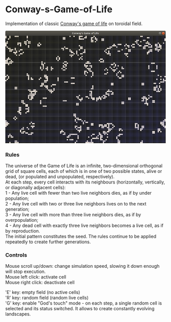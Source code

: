 # Conway-s-Game-of-Life

Implementation of classic [Conway's game of life](https://en.wikipedia.org/wiki/Conway%27s_Game_of_Life) on toroidal field.

<img src="screen.png">

### Rules
The universe of the Game of Life is an infinite, two-dimensional orthogonal grid of square cells, each of which is in one of two possible states, alive or dead, (or populated and unpopulated, respectively).  
At each step, every cell interacts with its neighbours (horizontally, vertically, or diagonally adjacent cells):  
1 - Any live cell with fewer than two live neighbors dies, as if by under population;  
2 - Any live cell with two or three live neighbors lives on to the next generation;  
3 - Any live cell with more than three live neighbors dies, as if by overpopulation;  
4 - Any dead cell with exactly three live neighbors becomes a live cell, as if by reproduction.  
The initial pattern constitutes the seed. The rules continue to be applied repeatedly to create further generations. 

### Controls

Mouse scroll up/down: change simulation speed, slowing it down enough will stop execution.  
Mouse left click: activate cell  
Mouse right click: deactivate cell  

'E' key: empty field (no active cells)  
'R' key: random field (random live cells)  
'G' key: enable "God's touch" mode - on each step, a single random cell is selected and its status switched. It allows to create constantly evolving landscapes.
